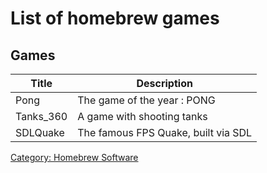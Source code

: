 # List of homebrew games

## Games

| Title          | Description                     |
| ---------- | ----------------------------------- |
| Pong       | The game of the year : PONG         |
| Tanks_360  | A game with shooting tanks          |
| SDLQuake   | The famous FPS Quake, built via SDL |


[Category: Homebrew Software](/Homebrew)
